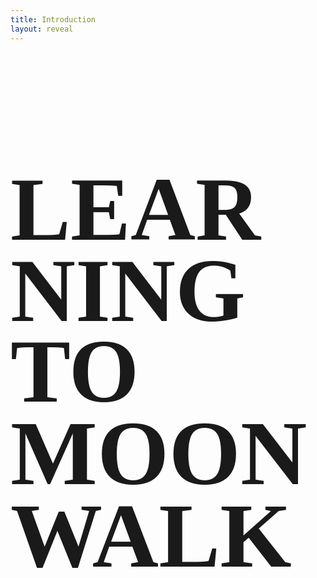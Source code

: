 ```yaml
---
title: Introduction
layout: reveal
---
```


<section>
    <h1 class="NT" style="font-family:'HND' !important;text-transform: uppercase !important;line-height: 0.9;font-size: 9rem !important;" >Learning To<br><span style="font-size:9.2rem !important;">Moonwalk</span></h1>
</section>